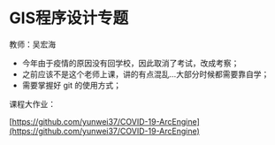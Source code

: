 # GIS程序设计专题

教师：吴宏海

- 今年由于疫情的原因没有回学校，因此取消了考试，改成考察；
- 之前应该不是这个老师上课，讲的有点混乱...大部分时候都需要靠自学；
- 需要掌握好 git 的使用方式；

课程大作业：

[https://github.com/yunwei37/COVID-19-ArcEngine](https://github.com/yunwei37/COVID-19-ArcEngine)
